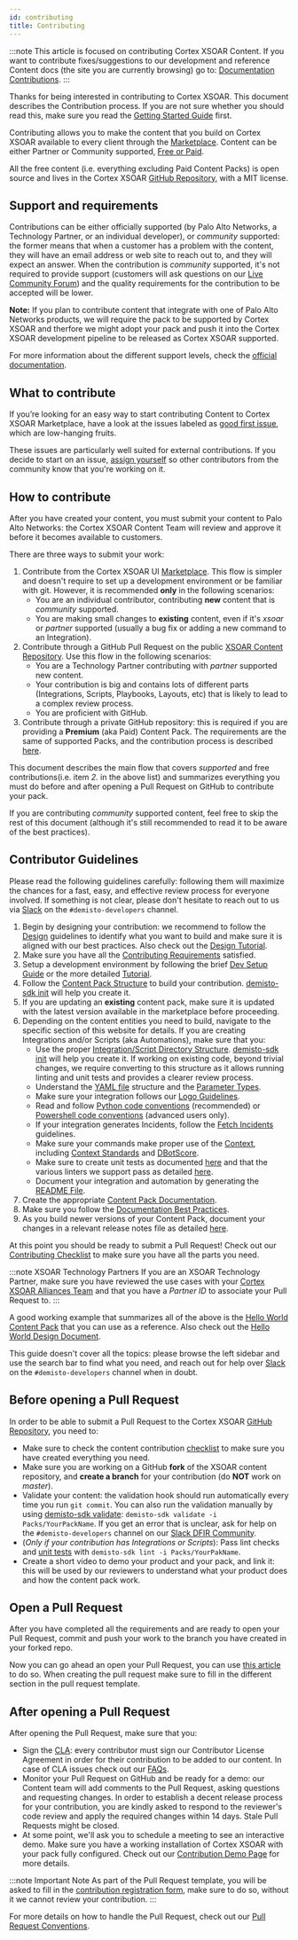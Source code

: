 ```yaml
---
id: contributing
title: Contributing 
---
```


:::note
This article is focused on contributing Cortex XSOAR Content. If you want to contribute fixes/suggestions to our development and reference Content docs (the site you are currently browsing) go to: [Documentation Contributions](docs-contrib).
:::

Thanks for being interested in contributing to Cortex XSOAR. This document describes the Contribution process. If you are not sure whether you should read this, make sure you read the [Getting Started Guide](../concepts/getting-started-guide) first.

Contributing allows you to make the content that you build on Cortex XSOAR available to every client through the  [Marketplace](/marketplace). Content can be either Partner or Community supported, [Free or Paid](../partners/premium-packs#pricing).

All the free content (i.e. everything excluding Paid Content Packs) is open source and lives in the Cortex XSOAR [GitHub Repository](https://github.com/demisto/content), with a MIT license.

## Support and requirements

Contributions can be either officially supported (by Palo Alto Networks, a Technology Partner, or an individual developer), or *community* supported: the former means that when a customer has a problem with the content, they will have an email address or web site to reach out to, and they will expect an answer. When the contribution is *community* supported, it's not required to provide support (customers will ask questions on our [Live Community Forum](https://live.paloaltonetworks.com/t5/cortex-xsoar-discussions/bd-p/Cortex_XSOAR_Discussions)) and the quality requirements for the contribution to be accepted will be lower.

**Note:** If you plan to contribute content that integrate with one of Palo Alto Networks products, we will require the pack to be supported by Cortex XSOAR and therfore we might adopt your pack and push it into the Cortex XSOAR development pipeline to be released as Cortex XSOAR supported.

For more information about the different support levels, check the [official documentation](https://docs.paloaltonetworks.com/cortex/cortex-xsoar/6-2/cortex-xsoar-admin/marketplace/content-packs-support-types.html).

## What to contribute
If you’re looking for an easy way to start contributing Content to Cortex XSOAR Marketplace, have a look at the issues labeled as [good first issue](https://github.com/demisto/content/labels/good%20first%20issue), which are low-hanging fruits.

These issues are particularly well suited for external contributions. If you decide to start on an issue, [assign yourself](https://docs.github.com/en/issues/tracking-your-work-with-issues/assigning-issues-and-pull-requests-to-other-github-users#assigning-an-individual-issue-or-pull-request) so other contributors from the community know that you're working on it.
## How to contribute

After you have created your content, you must submit your content to Palo Alto Networks: the Cortex XSOAR Content Team will review and approve it before it becomes available to customers.

There are three ways to submit your work:
 1. Contribute from the Cortex XSOAR UI [Marketplace](../contributing/marketplace). This flow is simpler and doesn't require to set up a development environment or be familiar with git. However, it is recommended **only** in the following scenarios:
    - You are an individual contributor, contributing **new** content that is *community* supported.
    - You are making small changes to **existing** content, even if it's *xsoar* or *partner* supported (usually a bug fix or adding a new command to an Integration).
 1. Contribute through a GitHub Pull Request on the public [XSOAR Content Repository](https://github.com/demisto/content). Use this flow in the following scenarios:
     - You are a Technology Partner contributing with *partner* supported new content.
     - Your contribution is big and contains lots of different parts (Integrations, Scripts, Playbooks, Layouts, etc) that is likely to lead to a complex review process.
     - You are proficient with GitHub.
 1. Contribute through a private GitHub repository: this is required if you are providing a **Premium** (aka Paid) Content Pack. The requirements are the same of supported Packs, and the contribution process is described [here](../packs/premium_packs).

This document describes the main flow that covers *supported* and free contributions(i.e. item *2.* in the above list) and summarizes everything you must do before and after opening a Pull Request on GitHub to contribute your pack.

If you are contributing *community* supported content, feel free to skip the rest of this document (although it's still recommended to read it to be aware of the best practices).

## Contributor Guidelines

Please read the following guidelines carefully: following them will maximize the chances for a fast, easy, and effective review process for everyone involved. If something is not clear, please don't hesitate to reach out to us via [Slack](http://go.demisto.com/join-our-slack-community) on the `#demisto-developers` channel.

1. Begin by designing your contribution: we recommend to follow the [Design](../concepts/design) guidelines to identify what you want to build and make sure it is aligned with our best practices. Also check out the [Design Tutorial](../tutorials/tut-design).
1. Make sure you have all the [Contributing Requirements](../contributing/contrib-requirements) satisfied.
1. Setup a development environment by following the brief [Dev Setup Guide](../concepts/dev-setup) or the more detailed [Tutorial](../tutorials/tut-setup-dev).
1. Follow the [Content Pack Structure](../packs/packs-format) to build your contribution. [demisto-sdk init](https://github.com/demisto/demisto-sdk/blob/master/demisto_sdk/commands/init/README.md) will help you create it.
1. If you are updating an **existing** content pack, make sure it is updated with the latest version available in the marketplace before proceeding.
1. Depending on the content entities you need to build, navigate to the specific section of this website for details. If you are creating Integrations and/or Scripts (aka Automations), make sure that you:
    * Use the proper  [Integration/Script Directory Structure](../integrations/package-dir). [demisto-sdk init](https://github.com/demisto/demisto-sdk/blob/master/demisto_sdk/commands/init/README.md) will help you create it. If working on existing code, beyond trivial changes, we require converting to this structure as it allows running linting and unit tests and provides a clearer review process.
    * Understand the [YAML file](../integrations/yaml-file) structure and the [Parameter Types](../integrations/parameter-types).
    * Make sure your integration follows our [Logo Guidelines](../integrations/integration-logo).
    * Read and follow [Python code conventions](../integrations/code-conventions) (recommended) or [Powershell code conventions](../integrations/powershell-code) (advanced users only).
    * If your integration generates Incidents, follow the [Fetch Incidents](../integrations/fetching-incidents) guidelines.
    * Make sure your commands make proper use of the [Context](../integrations/context-and-outputs), including [Context Standards](../integrations/context-standards-about) and [DBotScore](../integrations/dbot).
    * Make sure to create unit tests as documented [here](../integrations/unit-testing) and that the various linters we support pass as detailed [here](../integrations/linting).
    * Document your integration and automation by generating the [README File](../documentation/readme_file).
1. Create the appropriate [Content Pack Documentation](../documentation/pack-docs).
1. Make sure you follow the [Documentation Best Practices](../documentation/documentation_tips).
1. As you build newer versions of your Content Pack, document your changes in a relevant release notes file as detailed [here](../documentation/release-notes).

At this point you should be ready to submit a Pull Request! Check out our [Contributing Checklist](../contributing/checklist) to make sure you have all the parts you need.

:::note XSOAR Technology Partners
If you are an XSOAR Technology Partner, make sure you have reviewed the use cases with your [Cortex XSOAR Alliances Team](mailto:soar.alliances@paloaltonetworks.com) and that you have a *Partner ID* to associate your Pull Request to.
:::

A good working example that summarizes all of the above is the [Hello World Content Pack](https://github.com/demisto/content/tree/master/Packs/HelloWorld) that you can use as a reference. Also check out the [Hello World Design Document](https://docs.google.com/document/d/1wETtBEKg37PHNU8tYeB56M1LE314ux086z3HFeF_cX0).

This guide doesn't cover all the topics: please browse the left sidebar and use the search bar to find what you need, and reach out for help over [Slack](https://start.paloaltonetworks.com/join-our-slack-community) on the `#demisto-developers` channel when in doubt.


## Before opening a Pull Request

In order to be able to submit a Pull Request to the Cortex XSOAR [GitHub Repository](https://github.com/demisto/content), you need to:

- Make sure to check the content contribution [checklist](../contributing/checklist) to make sure you have created everything you need.
- Make sure you are working on a GitHub **fork** of the XSOAR content repository, and **create a branch** for your contribution (do **NOT** work on *master*).
- Validate your content: the validation hook should run automatically every time you run `git commit`. You can also run the validation manually by using [demisto-sdk validate](https://github.com/demisto/demisto-sdk/blob/master/demisto_sdk/commands/validate/README.md): `demisto-sdk validate -i Packs/YourPackName`.  If you get an error that is unclear, ask for help on the `#demisto-developers` channel on our [Slack DFIR Community](https://www.demisto.com/community/).
- (*Only if your contribution has Integrations or Scripts*): Pass lint checks and [unit tests](../tutorials/tut-setup-dev#step-5-run-the-linter-and-unit-tests) with `demisto-sdk lint -i Packs/YourPakName`.
- Create a short video to demo your product and your pack, and link it: this will be used by our reviewers to understand what your product does and how the content pack work.


## Open a Pull Request

After you have completed all the requirements and are ready to open your Pull Request, commit and push your work to the branch you have created in your forked repo. 

Now you can go ahead an open your Pull Request, you can use [this article](https://help.github.com/articles/creating-a-pull-request-from-a-fork/) to do so.
When creating the pull request make sure to fill in the different section in the pull request template.

## After opening a Pull Request

After opening the Pull Request, make sure that you:

- Sign the [CLA](https://github.com/demisto/content/blob/master/docs/cla.pdf): every contributor must sign our Contributor License Agreement in order for their contribution to be added to our content. In case of CLA issues check out our [FAQs](../concepts/faq#cla-is-pending-even-though-i-signed-the-agreement).
- Monitor your Pull Request on GitHub and be ready for a demo: our Content team will add comments to the Pull Request, asking questions and requesting changes. In order to establish a decent release process for your contribution, you are kindly asked to respond to the reviewer's code review and apply the required changes within 14 days. Stale Pull Requests might be closed.
- At some point, we'll ask you to schedule a meeting to see an interactive demo. Make sure you have a working installation of Cortex XSOAR with your pack fully configured. Check out our [Contribution Demo Page](../contributing/demo-prep) for more details.

:::note Important Note
As part of the Pull Request template, you will be asked to fill in the [contribution registration form](https://forms.gle/XDfxU4E61ZwEESSMA), make sure to do so, without it we cannot review your contribution.
:::

For more details on how to handle the Pull Request, check out our [Pull Request Conventions](../contributing/conventions).
